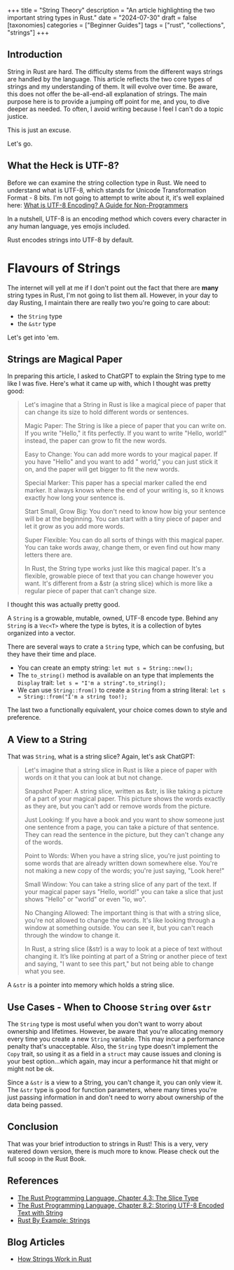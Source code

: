 +++
title = "String Theory"
description = "An article highlighting the two important string types in Rust."
date = "2024-07-30"
draft = false
[taxonomies]
categories = ["Beginner Guides"]
tags = ["rust", "collections", "strings"]
+++

## Introduction

String in Rust are hard. The difficulty stems from the different ways strings are handled by the language. This article reflects the two core types of strings and my understanding of them. It will evolve over time. Be aware, this does not offer the be-all-end-all explanation of strings. The main purpose here is to provide a jumping off point for me, and you, to dive deeper as needed. To often, I avoid writing because I feel I can't do a topic justice.

This is just an excuse.

Let's go.

## What the Heck is UTF-8?

Before we can examine the string collection type in Rust. We need to understand what is UTF-8, which stands for Unicode Transformation Format - 8 bits. I'm not going to attempt to write about it, it's well explained here: [What is UTF-8 Encoding? A Guide for Non-Programmers](https://blog.hubspot.com/website/what-is-utf-8)

In a nutshell, UTF-8 is an encoding method which covers every character in any human language, yes emojis included.

Rust encodes strings into UTF-8 by default.

# Flavours of Strings

The internet will yell at me if I don't point out the fact that there are **many** string types in Rust, I'm not going to list them all. However, in your day to day Rusting, I maintain there are really two you're going to care about:

- the `String` type
- the `&str` type

Let's get into 'em.

## Strings are Magical Paper

In preparing this article, I asked to ChatGPT to explain the String type to me like I was five. Here's what it came up with, which I thought was pretty good:

<blockquote>
Let's imagine that a String in Rust is like a magical piece of paper that can change its size to hold different words or sentences.

Magic Paper: The String is like a piece of paper that you can write on. If you write "Hello," it fits perfectly. If you want to write "Hello, world!" instead, the paper can grow to fit the new words.

Easy to Change: You can add more words to your magical paper. If you have "Hello" and you want to add " world," you can just stick it on, and the paper will get bigger to fit the new words.

Special Marker: This paper has a special marker called the end marker. It always knows where the end of your writing is, so it knows exactly how long your sentence is.

Start Small, Grow Big: You don't need to know how big your sentence will be at the beginning. You can start with a tiny piece of paper and let it grow as you add more words.

Super Flexible: You can do all sorts of things with this magical paper. You can take words away, change them, or even find out how many letters there are.

In Rust, the String type works just like this magical paper. It's a flexible, growable piece of text that you can change however you want. It's different from a &str (a string slice) which is more like a regular piece of paper that can't change size.

</blockquote>

I thought this was actually pretty good.

A `String` is a growable, mutable, owned, UTF-8 encode type. Behind any `String` is a `Vec<T>` where the type is bytes, it is a collection of bytes organized into a vector.

There are several ways to crate a `String` type, which can be confusing, but they have their time and place.

- You can create an empty string: `let mut s = String::new();`
- The `to_string()` method is available on an type that implements the `Display` trait: `let s = "I'm a string".to_string();`
- We can use `String::from()` to create a `String` from a string literal: `let s = String::from("I'm a string too!);`

The last two a functionally equivalent, your choice comes down to style and preference.

## A View to a String

That was `String`, what is a string slice? Again, let's ask ChatGPT:

<blockquote>
Let's imagine that a string slice in Rust is like a piece of paper with words on it that you can look at but not change.

Snapshot Paper: A string slice, written as &str, is like taking a picture of a part of your magical paper. This picture shows the words exactly as they are, but you can't add or remove words from the picture.

Just Looking: If you have a book and you want to show someone just one sentence from a page, you can take a picture of that sentence. They can read the sentence in the picture, but they can't change any of the words.

Point to Words: When you have a string slice, you're just pointing to some words that are already written down somewhere else. You're not making a new copy of the words; you're just saying, "Look here!"

Small Window: You can take a string slice of any part of the text. If your magical paper says "Hello, world!" you can take a slice that just shows "Hello" or "world" or even "lo, wo".

No Changing Allowed: The important thing is that with a string slice, you're not allowed to change the words. It's like looking through a window at something outside. You can see it, but you can't reach through the window to change it.

In Rust, a string slice (&str) is a way to look at a piece of text without changing it. It’s like pointing at part of a String or another piece of text and saying, "I want to see this part," but not being able to change what you see.

</blockquote>

A `&str` is a pointer into memory which holds a string slice.

## Use Cases - When to Choose `String` over `&str`

The `String` type is most useful when you don't want to worry about ownership and lifetimes. However, be aware that you're allocating memory every time you create a new `String` variable. This may incur a performance penalty that's unacceptable. Also, the `String` type doesn't implement the `Copy` trait, so using it as a field in a `struct` may cause issues and cloning is your best option...which again, may incur a performance hit that might or might not be ok.

Since a `&str` is a view to a String, you can't change it, you can only view it. The `&str` type is good for function parameters, where many times you're just passing information in and don't need to worry about ownership of the data being passed.

## Conclusion

That was your brief introduction to strings in Rust! This is a very, very watered down version, there is much more to know. Please check out the full scoop in the Rust Book.

## References

- [The Rust Programming Language, Chapter 4.3: The Slice Type](https://doc.rust-lang.org/book/ch04-03-slices.html)
- [The Rust Programming Language, Chapter 8.2: Storing UTF-8 Encoded Text with String](https://doc.rust-lang.org/book/ch08-02-strings.html)
- [Rust By Example: Strings](https://doc.rust-lang.org/rust-by-example/std/str.html)

## Blog Articles

- [How Strings Work in Rust](https://zerotomastery.io/blog/how-strings-work-in-rust/)
